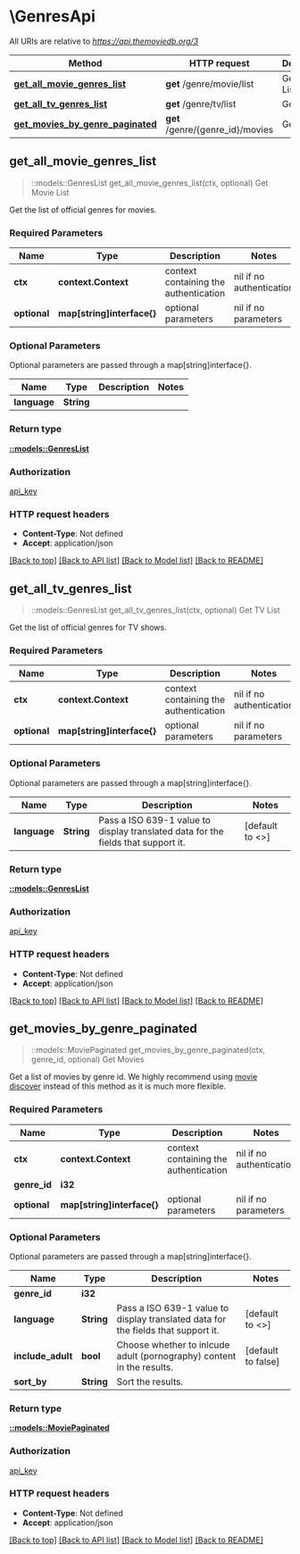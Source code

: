 # \GenresApi

All URIs are relative to *https://api.themoviedb.org/3*

Method | HTTP request | Description
------------- | ------------- | -------------
[**get_all_movie_genres_list**](GenresApi.md#get_all_movie_genres_list) | **get** /genre/movie/list | Get Movie List
[**get_all_tv_genres_list**](GenresApi.md#get_all_tv_genres_list) | **get** /genre/tv/list | Get TV List
[**get_movies_by_genre_paginated**](GenresApi.md#get_movies_by_genre_paginated) | **get** /genre/{genre_id}/movies | Get Movies



## get_all_movie_genres_list

> ::models::GenresList get_all_movie_genres_list(ctx, optional)
Get Movie List

Get the list of official genres for movies.

### Required Parameters


Name | Type | Description  | Notes
------------- | ------------- | ------------- | -------------
 **ctx** | **context.Context** | context containing the authentication | nil if no authentication
 **optional** | **map[string]interface{}** | optional parameters | nil if no parameters

### Optional Parameters

Optional parameters are passed through a map[string]interface{}.

Name | Type | Description  | Notes
------------- | ------------- | ------------- | -------------
 **language** | **String**|  | 

### Return type

[**::models::GenresList**](GenresList.md)

### Authorization

[api_key](../README.md#api_key)

### HTTP request headers

- **Content-Type**: Not defined
- **Accept**: application/json

[[Back to top]](#) [[Back to API list]](../README.md#documentation-for-api-endpoints) [[Back to Model list]](../README.md#documentation-for-models) [[Back to README]](../README.md)


## get_all_tv_genres_list

> ::models::GenresList get_all_tv_genres_list(ctx, optional)
Get TV List

Get the list of official genres for TV shows.

### Required Parameters


Name | Type | Description  | Notes
------------- | ------------- | ------------- | -------------
 **ctx** | **context.Context** | context containing the authentication | nil if no authentication
 **optional** | **map[string]interface{}** | optional parameters | nil if no parameters

### Optional Parameters

Optional parameters are passed through a map[string]interface{}.

Name | Type | Description  | Notes
------------- | ------------- | ------------- | -------------
 **language** | **String**| Pass a ISO 639-1 value to display translated data for the fields that support it. | [default to <<language>>]

### Return type

[**::models::GenresList**](GenresList.md)

### Authorization

[api_key](../README.md#api_key)

### HTTP request headers

- **Content-Type**: Not defined
- **Accept**: application/json

[[Back to top]](#) [[Back to API list]](../README.md#documentation-for-api-endpoints) [[Back to Model list]](../README.md#documentation-for-models) [[Back to README]](../README.md)


## get_movies_by_genre_paginated

> ::models::MoviePaginated get_movies_by_genre_paginated(ctx, genre_id, optional)
Get Movies

Get a list of movies by genre id.  We highly recommend using [movie discover](#endpoint:p5NyoR7dM842S8G9j) instead of this method as it is much more flexible.

### Required Parameters


Name | Type | Description  | Notes
------------- | ------------- | ------------- | -------------
 **ctx** | **context.Context** | context containing the authentication | nil if no authentication
  **genre_id** | **i32**|  | 
 **optional** | **map[string]interface{}** | optional parameters | nil if no parameters

### Optional Parameters

Optional parameters are passed through a map[string]interface{}.

Name | Type | Description  | Notes
------------- | ------------- | ------------- | -------------
 **genre_id** | **i32**|  | 
 **language** | **String**| Pass a ISO 639-1 value to display translated data for the fields that support it. | [default to <<language>>]
 **include_adult** | **bool**| Choose whether to inlcude adult (pornography) content in the results. | [default to false]
 **sort_by** | **String**| Sort the results. | 

### Return type

[**::models::MoviePaginated**](MoviePaginated.md)

### Authorization

[api_key](../README.md#api_key)

### HTTP request headers

- **Content-Type**: Not defined
- **Accept**: application/json

[[Back to top]](#) [[Back to API list]](../README.md#documentation-for-api-endpoints) [[Back to Model list]](../README.md#documentation-for-models) [[Back to README]](../README.md)
